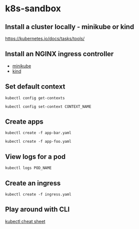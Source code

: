 # k8s-sandbox

## Install a cluster locally - minikube or kind

https://kubernetes.io/docs/tasks/tools/

## Install an NGINX ingress controller

- [minikube](https://kubernetes.io/docs/tasks/access-application-cluster/ingress-minikube/)
- [kind](https://kind.sigs.k8s.io/docs/user/ingress/)

## Set default context

`kubectl config get-contexts`

`kubectl config set-context CONTEXT_NAME`

## Create apps

`kubectl create -f app-bar.yaml`

`kubectl create -f app-foo.yaml`

## View logs for a pod

`kubectl logs POD_NAME`

## Create an ingress

`kubectl create -f ingress.yaml`

## Play around with CLI

[kubectl cheat sheet](https://kubernetes.io/docs/reference/kubectl/cheatsheet/)
